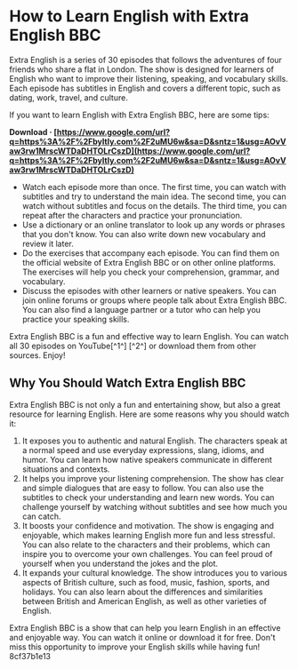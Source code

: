 
 
# How to Learn English with Extra English BBC
 
Extra English is a series of 30 episodes that follows the adventures of four friends who share a flat in London. The show is designed for learners of English who want to improve their listening, speaking, and vocabulary skills. Each episode has subtitles in English and covers a different topic, such as dating, work, travel, and culture.
 
If you want to learn English with Extra English BBC, here are some tips:
 
**Download · [https://www.google.com/url?q=https%3A%2F%2Fbyltly.com%2F2uMU6w&sa=D&sntz=1&usg=AOvVaw3rw1MrscWTDaDHTOLrCszD](https://www.google.com/url?q=https%3A%2F%2Fbyltly.com%2F2uMU6w&sa=D&sntz=1&usg=AOvVaw3rw1MrscWTDaDHTOLrCszD)**


 
- Watch each episode more than once. The first time, you can watch with subtitles and try to understand the main idea. The second time, you can watch without subtitles and focus on the details. The third time, you can repeat after the characters and practice your pronunciation.
- Use a dictionary or an online translator to look up any words or phrases that you don't know. You can also write down new vocabulary and review it later.
- Do the exercises that accompany each episode. You can find them on the official website of Extra English BBC or on other online platforms. The exercises will help you check your comprehension, grammar, and vocabulary.
- Discuss the episodes with other learners or native speakers. You can join online forums or groups where people talk about Extra English BBC. You can also find a language partner or a tutor who can help you practice your speaking skills.

Extra English BBC is a fun and effective way to learn English. You can watch all 30 episodes on YouTube[^1^] [^2^] or download them from other sources. Enjoy!

## Why You Should Watch Extra English BBC
 
Extra English BBC is not only a fun and entertaining show, but also a great resource for learning English. Here are some reasons why you should watch it:

1. It exposes you to authentic and natural English. The characters speak at a normal speed and use everyday expressions, slang, idioms, and humor. You can learn how native speakers communicate in different situations and contexts.
2. It helps you improve your listening comprehension. The show has clear and simple dialogues that are easy to follow. You can also use the subtitles to check your understanding and learn new words. You can challenge yourself by watching without subtitles and see how much you can catch.
3. It boosts your confidence and motivation. The show is engaging and enjoyable, which makes learning English more fun and less stressful. You can also relate to the characters and their problems, which can inspire you to overcome your own challenges. You can feel proud of yourself when you understand the jokes and the plot.
4. It expands your cultural knowledge. The show introduces you to various aspects of British culture, such as food, music, fashion, sports, and holidays. You can also learn about the differences and similarities between British and American English, as well as other varieties of English.

Extra English BBC is a show that can help you learn English in an effective and enjoyable way. You can watch it online or download it for free. Don't miss this opportunity to improve your English skills while having fun!
 8cf37b1e13
 
